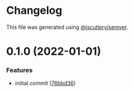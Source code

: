 # Changelog

This file was generated using [@jscutlery/semver](https://github.com/jscutlery/semver).

# 0.1.0 (2022-01-01)


### Features

* initial commit ([76bbd36](https://github.com/IgorKvasn/nx-changelog-pokus/commit/76bbd363be3c01ee392216496c892da36c02f835))
